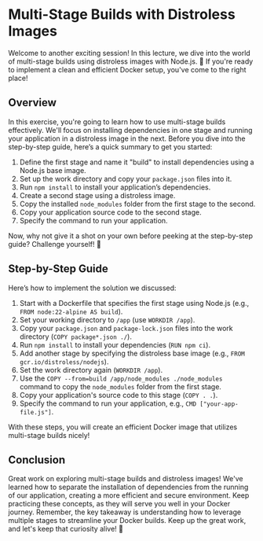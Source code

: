 # Multi-Stage Builds with Distroless Images

Welcome to another exciting session! In this lecture, we dive into the world of multi-stage builds using distroless images with Node.js. 🎉 If you're ready to implement a clean and efficient Docker setup, you've come to the right place!

## Overview

In this exercise, you're going to learn how to use multi-stage builds effectively. We'll focus on installing dependencies in one stage and running your application in a distroless image in the next. Before you dive into the step-by-step guide, here’s a quick summary to get you started:

1. Define the first stage and name it "build" to install dependencies using a Node.js base image.
2. Set up the work directory and copy your `package.json` files into it.
3. Run `npm install` to install your application’s dependencies.
4. Create a second stage using a distroless image.
5. Copy the installed `node_modules` folder from the first stage to the second.
6. Copy your application source code to the second stage.
7. Specify the command to run your application.

Now, why not give it a shot on your own before peeking at the step-by-step guide? Challenge yourself! 💪

## Step-by-Step Guide

Here’s how to implement the solution we discussed:

1. Start with a Dockerfile that specifies the first stage using Node.js (e.g., `FROM node:22-alpine AS build`).
2. Set your working directory to `/app` (use `WORKDIR /app`).
3. Copy your `package.json` and `package-lock.json` files into the work directory (`COPY package*.json ./`).
4. Run `npm install` to install your dependencies (`RUN npm ci`).
5. Add another stage by specifying the distroless base image (e.g., `FROM gcr.io/distroless/nodejs`).
6. Set the work directory again (`WORKDIR /app`).
7. Use the `COPY --from=build /app/node_modules ./node_modules` command to copy the `node_modules` folder from the first stage.
8. Copy your application's source code to this stage (`COPY . .`).
9. Specify the command to run your application, e.g., `CMD ["your-app-file.js"]`.

With these steps, you will create an efficient Docker image that utilizes multi-stage builds nicely!

## Conclusion

Great work on exploring multi-stage builds and distroless images! We've learned how to separate the installation of dependencies from the running of our application, creating a more efficient and secure environment. Keep practicing these concepts, as they will serve you well in your Docker journey. Remember, the key takeaway is understanding how to leverage multiple stages to streamline your Docker builds. Keep up the great work, and let's keep that curiosity alive! 🚀
